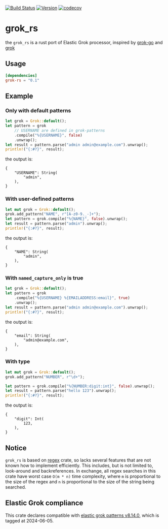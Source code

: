 [![Build Status](https://github.com/yuanbohan/grok-rs/actions/workflows/ci.yml/badge.svg)](https://github.com/yuanbohan/grok-rs/blob/main/.github/workflows/ci.yml)
[![Version](https://img.shields.io/crates/v/grok-rs?label=grok-rs)](https://crates.io/crates/grok-rs)
[![codecov](https://codecov.io/gh/yuanbohan/grok-rs/graph/badge.svg?token=1T8WSFV6BX)](https://codecov.io/gh/yuanbohan/grok-rs)

# grok_rs

the `grok_rs` is a rust port of Elastic Grok processor, inspired by [grok-go][grok-go] and [grok][grok]

## Usage

```toml
[dependencies]
grok-rs = "0.1"
```

## Example

### Only with default patterns

```rust
let grok = Grok::default();
let pattern = grok
    // USERNAME are defined in grok-patterns
    .compile("%{USERNAME}", false)
    .unwrap();
let result = pattern.parse("admin admin@example.com").unwrap();
println!("{:#?}", result);
```

the output is:

```text
{
    "USERNAME": String(
        "admin",
    ),
}
```

### With user-defined patterns

```rust
let mut grok = Grok::default();
grok.add_pattern("NAME", r"[A-z0-9._-]+");
let pattern = grok.compile("%{NAME}", false).unwrap();
let result = pattern.parse("admin").unwrap();
println!("{:#?}", result);
```

the output is:

```text
{
    "NAME": String(
        "admin",
    ),
}
```

### With `named_capture_only` is true

```rust
let grok = Grok::default();
let pattern = grok
    .compile("%{USERNAME} %{EMAILADDRESS:email}", true)
    .unwrap();
let result = pattern.parse("admin admin@example.com").unwrap();
println!("{:#?}", result);
```

the output is:

```text
{
    "email": String(
        "admin@example.com",
    ),
}
```

### With type

```rust
let mut grok = Grok::default();
grok.add_pattern("NUMBER", r"\d+");

let pattern = grok.compile("%{NUMBER:digit:int}", false).unwrap();
let result = pattern.parse("hello 123").unwrap();
println!("{:#?}", result);
```

the output is:

```text
{
    "digit": Int(
        123,
    ),
}
```

## Notice

`grok_rs` is based on [regex][regex] crate, so lacks several features that are not known how to implement efficiently. This includes, but is not limited to, look-around and backreferences. In exchange, all regex searches in this crate have worst case `O(m * n)` time complexity, where `m` is proportional to the size of the regex and `n` is proportional to the size of the string being searched.

## Elastic Grok compliance

This crate declares compatible with [elastic grok patterns v8.14.0][grok-patterns], which is tagged at 2024-06-05.

[grok-patterns]: https://github.com/elastic/elasticsearch/tree/v8.14.0/libs/grok/src/main/resources/patterns/ecs-v1
[grok-go]: https://github.com/elastic/go-grok
[grok]: https://github.com/daschl/grok
[regex]: https://docs.rs/regex/latest/regex
